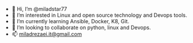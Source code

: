 - 👋 Hi, I’m @miladstar77
- 👀 I’m interested in Linux and open source technology and  Devops tools.
- 🌱 I’m currently learning Ansible, Docker, K8, Git.
- 💞️ I’m looking to collaborate on python, linux and Devops.
- 📫 miladrezaei.it@gmail.com

<!---
miladstar77/miladstar77 is a ✨ special ✨ repository because its `README.md` (this file) appears on your GitHub profile.
You can click the Preview link to take a look at your changes.
--->
